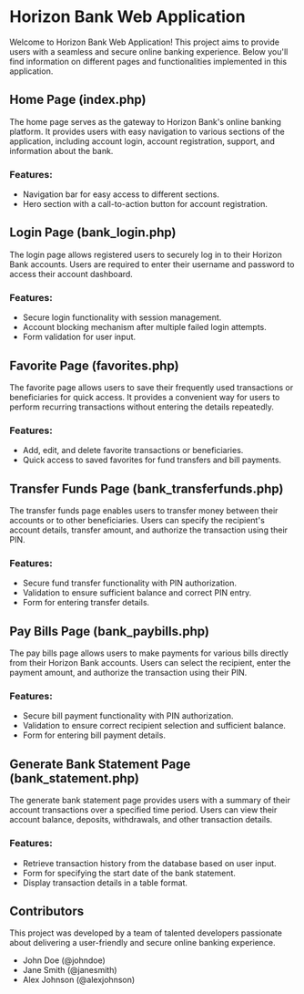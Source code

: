 # Horizon Bank Web Application

Welcome to Horizon Bank Web Application! This project aims to provide users with a seamless and secure online banking experience. Below you'll find information on different pages and functionalities implemented in this application.

## Home Page (index.php)

The home page serves as the gateway to Horizon Bank's online banking platform. It provides users with easy navigation to various sections of the application, including account login, account registration, support, and information about the bank.

### Features:
- Navigation bar for easy access to different sections.
- Hero section with a call-to-action button for account registration.

## Login Page (bank_login.php)

The login page allows registered users to securely log in to their Horizon Bank accounts. Users are required to enter their username and password to access their account dashboard.

### Features:
- Secure login functionality with session management.
- Account blocking mechanism after multiple failed login attempts.
- Form validation for user input.

## Favorite Page (favorites.php)

The favorite page allows users to save their frequently used transactions or beneficiaries for quick access. It provides a convenient way for users to perform recurring transactions without entering the details repeatedly.

### Features:
- Add, edit, and delete favorite transactions or beneficiaries.
- Quick access to saved favorites for fund transfers and bill payments.

## Transfer Funds Page (bank_transferfunds.php)

The transfer funds page enables users to transfer money between their accounts or to other beneficiaries. Users can specify the recipient's account details, transfer amount, and authorize the transaction using their PIN.

### Features:
- Secure fund transfer functionality with PIN authorization.
- Validation to ensure sufficient balance and correct PIN entry.
- Form for entering transfer details.

## Pay Bills Page (bank_paybills.php)

The pay bills page allows users to make payments for various bills directly from their Horizon Bank accounts. Users can select the recipient, enter the payment amount, and authorize the transaction using their PIN.

### Features:
- Secure bill payment functionality with PIN authorization.
- Validation to ensure correct recipient selection and sufficient balance.
- Form for entering bill payment details.

## Generate Bank Statement Page (bank_statement.php)

The generate bank statement page provides users with a summary of their account transactions over a specified time period. Users can view their account balance, deposits, withdrawals, and other transaction details.

### Features:
- Retrieve transaction history from the database based on user input.
- Form for specifying the start date of the bank statement.
- Display transaction details in a table format.

## Contributors

This project was developed by a team of talented developers passionate about delivering a user-friendly and secure online banking experience.

- John Doe (@johndoe)
- Jane Smith (@janesmith)
- Alex Johnson (@alexjohnson)
